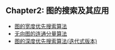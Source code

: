 ## Chapter2: 图的搜索及其应用

- [图的宽度优先搜索算法](recipe-01/README.md)
- [无向图的连通分量算法](recipe-02/README.md)
- [图的深度优先搜索算法(迭代式版本)](recipe-03/README.md)
